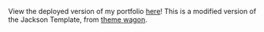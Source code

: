 View the deployed version of my portfolio [here](https://caroline-mccain.github.io/)!
This is a modified version of the Jackson Template, from [theme wagon](https://themewagon.com/themes/free-bootstrap-portfolio-website-template/).